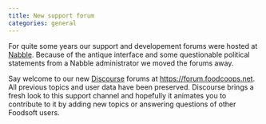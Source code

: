 ```yaml
---
title: New support forum
categories: general
---
```

For quite some years our support and developement forums were hosted at [Nabble](https://nabble.com/).
Because of the antique interface and some questionable political statements from a Nabble administrator we moved the forums away.

Say welcome to our new [Discourse](https://www.discourse.org/) forums at https://forum.foodcoops.net. All previous topics and user data have been preserved.
Discourse brings a fresh look to this support channel and hopefully it animates you to contribute to it by adding new topics or answering questions of other Foodsoft users.
